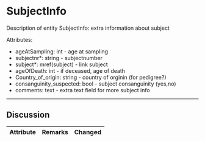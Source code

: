 # SubjectInfo #

Description of entity SubjectInfo: extra information about subject

Attributes:
*	ageAtSampling: int - age at sampling
*	subjectnr*: string - subjectnumber
*	subject*: mref(subject) - link subject
*	ageOfDeath: int - if deceased, age of death
*	Country_of_origin: string - country of orginin (for pedigree?)
*	consanguinity_suspected: bool - subject consanguinity (yes,no)
*	comments: text - extra text field for more subject info

---

## Discussion ##


| Attribute | Remarks    | Changed  |
| ---------- | ------------ | ---------- |

